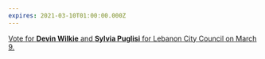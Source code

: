 ```yaml
---
expires: 2021-03-10T01:00:00.000Z
---
```


[Vote for **Devin Wilkie** and **Sylvia Puglisi** for Lebanon City Council on March 9.](/blog/2021-02-15-2021-lebanon-voters-guide/)
